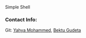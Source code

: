 Simple Shell


### Contact Info:

Git: [Yahya Mohammed](https://github.com/yahya567), [Bektu Gudeta](https://github.com/Bektu)

